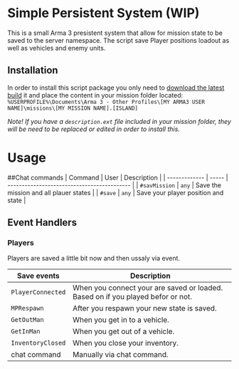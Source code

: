 # Simple Persistent System (WIP)
This is a small Arma 3 presistent system that allow for mission state to be saved to the server namespace. The script save Player positions loadout as well as vehicles and enemy units.

## Installation
In order to install this script package you only need to [download the latest build](https://github.com/AndreasBrostrom/SimplePersistentSystem/releases/latest) it and place the content in your mission folder located:
`%USERPROFILE%\Documents\Arma 3 - Other Profiles\[MY ARMA3 USER NAME]\missions\[MY MISSION NAME].[ISLAND]`

*Note! If you have a `description.ext` file included in your mission folder, they will be need to be replaced or edited in order to install this.*

# Usage

##Chat commands
| Command       | User  | Description                                 |
| ------------- | ----- | ------------------------------------------- |
| `#savMission` | `any` | Save the mission and all plauer states      |
| `#save`       | `any` | Save your player position and state         |

## Event Handlers

### Players
Players are saved a little bit now and then ussaly via event.

| Save events       | Description                                                                            |
| ----------------- | -------------------------------------------------------------------------------------- |
| `PlayerConnected` | When you connect your are saved or loaded. Based on if you played befor or not.        |
| `MPRespawn`       | After you respawn your new state is saved.                                             |
| `GetOutMan`       | When you get in to a vehicle.                                                          |
| `GetInMan`        | When you get out of a vehicle.                                                         |
| `InventoryClosed` | When you close your inventory.                                                         |
| chat command      | Manually via chat command.                                                             |
